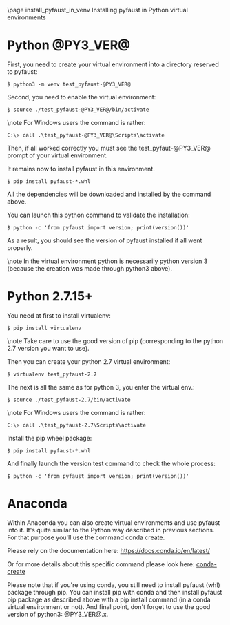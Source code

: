 \page install_pyfaust_in_venv Installing pyfaust in Python virtual environments

Python @PY3_VER@
================

First, you need to create your virtual environment into a directory reserved to pyfaust:

	$ python3 -m venv test_pyfaust-@PY3_VER@

Second, you need to enable the virtual environment:

	$ source ./test_pyfaust-@PY3_VER@/bin/activate

\note For Windows users the command is rather:

	C:\> call .\test_pyfaust-@PY3_VER@\Scripts\activate

Then, if all worked correctly you must see the test_pyfaut-@PY3_VER@ prompt of your virtual environment.

It remains now to install pyfaust in this environment.

	$ pip install pyfaust-*.whl

All the dependencies will be downloaded and installed by the command above.

You can launch this python command to validate the installation:

	$ python -c 'from pyfaust import version; print(version())'

As a result, you should see the version of pyfaust installed if all went properly.

\note In the virtual environment python is necessarily python version 3 (because the creation was made through python3 above).

Python 2.7.15+
=============

You need at first to install virtualenv:

	$ pip install virtualenv

\note Take care to use the good version of pip (corresponding to the python 2.7 version you want to use).

Then you can create your python 2.7 virtual environment:

	$ virtualenv test_pyfaust-2.7

The next is all the same as for python 3, you enter the virtual env.:

	$ source ./test_pyfaust-2.7/bin/activate

\note For Windows users the command is rather:

	C:\> call .\test_pyfaust-2.7\Scripts\activate

Install the pip wheel package:

	$ pip install pyfaust-*.whl

And finally launch the version test command to check the whole process:

	$ python -c 'from pyfaust import version; print(version())'


Anaconda
========

Within Anaconda you can also create virtual environments and use pyfaust into it. It's quite similar to the Python way described in previous sections. For that purpose you'll use the command conda create.

Please rely on the documentation here: https://docs.conda.io/en/latest/

Or for more details about this specific command please look here: [conda-create](https://docs.conda.io/projects/conda/en/latest/commands/create.html)

Please note that if you're using conda, you still need to install pyfaust (whl) package through pip. You can install pip with conda and then install pyfaust pip package as described above with a pip install command (in a conda virtual environment or not). And final point, don't forget to use the good version of python3: @PY3_VER@.x.
